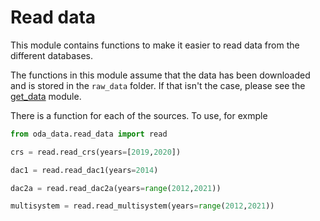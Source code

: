 # Read data

This module contains functions to make it easier to read data from the different databases.

The functions in this module assume that the data has been downloaded and is stored in the `raw_data` folder.
If that isn't the case, please see the [get_data](../../oda_data/get_data) module.

There is a function for each of the sources. To use, for exmple
````python
from oda_data.read_data import read

crs = read.read_crs(years=[2019,2020])

dac1 = read.read_dac1(years=2014)

dac2a = read.read_dac2a(years=range(2012,2021))

multisystem = read.read_multisystem(years=range(2012,2021))
````


